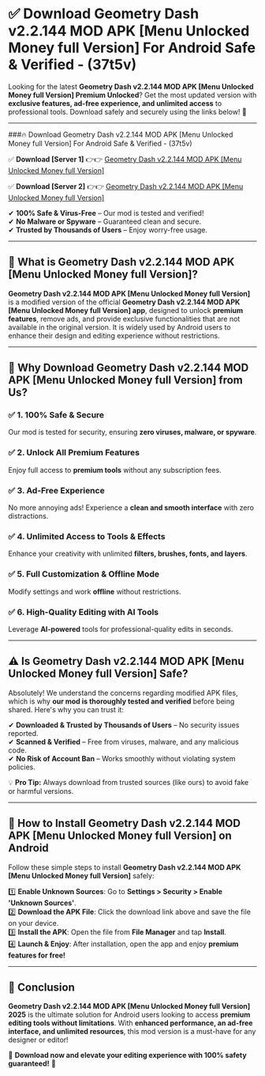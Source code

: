 
# ✅ Download Geometry Dash v2.2.144 MOD APK [Menu Unlocked Money full Version] For Android Safe & Verified -  (37t5v) 

Looking for the latest **Geometry Dash v2.2.144 MOD APK [Menu Unlocked Money full Version] Premium Unlocked**? Get the most updated version with **exclusive features, ad-free experience, and unlimited access** to professional tools. Download safely and securely using the links below! 🚀  

---

###🔥 Download Geometry Dash v2.2.144 MOD APK [Menu Unlocked Money full Version] For Android Safe & Verified -  (37t5v)  

✅ **Download [Server 1]** 👉👉 [Geometry Dash v2.2.144 MOD APK [Menu Unlocked Money full Version] ](https://apkcomod.com?title=Geometry_Dash_v2.2.144_MOD_APK_[Menu_Unlocked_Money_full_Version])  

✅ **Download [Server 2]** 👉👉 [Geometry Dash v2.2.144 MOD APK [Menu Unlocked Money full Version] ](https://apkcomod.com?title=Geometry_Dash_v2.2.144_MOD_APK_[Menu_Unlocked_Money_full_Version])  

✔ **100% Safe & Virus-Free** – Our mod is tested and verified!  
✔ **No Malware or Spyware** – Guaranteed clean and secure.  
✔ **Trusted by Thousands of Users** – Enjoy worry-free usage.  

---

## 📌 What is Geometry Dash v2.2.144 MOD APK [Menu Unlocked Money full Version]?  

**Geometry Dash v2.2.144 MOD APK [Menu Unlocked Money full Version]** is a modified version of the official **Geometry Dash v2.2.144 MOD APK [Menu Unlocked Money full Version] app**, designed to unlock **premium features**, remove ads, and provide exclusive functionalities that are not available in the original version. It is widely used by Android users to enhance their design and editing experience without restrictions.  

---

## 🌟 Why Download Geometry Dash v2.2.144 MOD APK [Menu Unlocked Money full Version] from Us?  

### ✅ 1. 100% Safe & Secure  
Our mod is tested for security, ensuring **zero viruses, malware, or spyware**.  

### ✅ 2. Unlock All Premium Features  
Enjoy full access to **premium tools** without any subscription fees.  

### ✅ 3. Ad-Free Experience  
No more annoying ads! Experience a **clean and smooth interface** with zero distractions.  

### ✅ 4. Unlimited Access to Tools & Effects  
Enhance your creativity with unlimited **filters, brushes, fonts, and layers**.  

### ✅ 5. Full Customization & Offline Mode  
Modify settings and work **offline** without restrictions.  

### ✅ 6. High-Quality Editing with AI Tools  
Leverage **AI-powered** tools for professional-quality edits in seconds.  

---

## ⚠️ Is Geometry Dash v2.2.144 MOD APK [Menu Unlocked Money full Version] Safe?  

Absolutely! We understand the concerns regarding modified APK files, which is why **our mod is thoroughly tested and verified** before being shared. Here's why you can trust it:  

✔ **Downloaded & Trusted by Thousands of Users** – No security issues reported.  
✔ **Scanned & Verified** – Free from viruses, malware, and any malicious code.  
✔ **No Risk of Account Ban** – Works smoothly without violating system policies.  

💡 **Pro Tip:** Always download from trusted sources (like ours) to avoid fake or harmful versions.  

---

## 📲 How to Install Geometry Dash v2.2.144 MOD APK [Menu Unlocked Money full Version] on Android  

Follow these simple steps to install **Geometry Dash v2.2.144 MOD APK [Menu Unlocked Money full Version]** safely:  

1️⃣ **Enable Unknown Sources**: Go to **Settings > Security > Enable 'Unknown Sources'**.  
2️⃣ **Download the APK File**: Click the download link above and save the file on your device.  
3️⃣ **Install the APK**: Open the file from **File Manager** and tap **Install**.  
4️⃣ **Launch & Enjoy**: After installation, open the app and enjoy **premium features for free!**  

---

## 🚀 Conclusion  

**Geometry Dash v2.2.144 MOD APK [Menu Unlocked Money full Version] 2025** is the ultimate solution for Android users looking to access **premium editing tools without limitations**. With **enhanced performance, an ad-free interface, and unlimited resources**, this mod version is a must-have for any designer or editor!  

🔻 **Download now and elevate your editing experience with 100% safety guaranteed!** 🔻  
